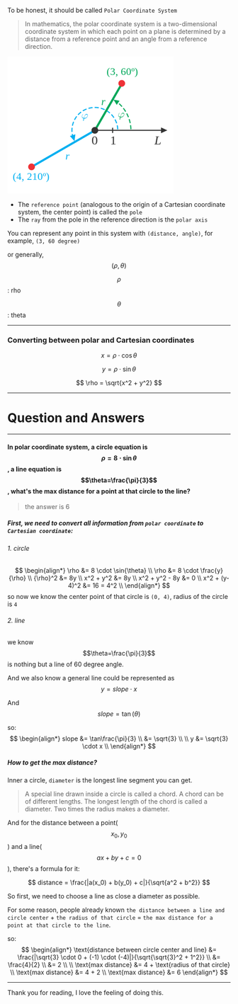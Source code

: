 To be honest, it should be called `Polar Coordinate System`

> In mathematics, the polar coordinate system is a two-dimensional coordinate system in which each point on a plane is determined by a distance from a reference point and an angle from a reference direction.

![](/assets/polar_coordinates.png)

* The `reference point` (analogous to the origin of a Cartesian coordinate system, the center point) is called the `pole`
* The `ray` from the pole in the reference direction is the `polar axis`

You can represent any point in this system with `(distance, angle)`, for example, `(3, 60 degree)`

or generally, $$(\rho, \theta)$$

$$\rho$$: rho

$$\theta$$: theta

___

### Converting between polar and Cartesian coordinates

$$
x = \rho \cdot \cos{\theta}
$$

$$
y = \rho \cdot \sin{\theta}
$$

$$
\rho = \sqrt{x^2 + y^2}
$$

___

# Question and Answers

___

#### In polar coordinate system, a circle equation is $$\rho = 8 \cdot \sin{\theta}$$, a line equation is $$\theta=\frac{\pi}{3}$$, what's the max distance for a point at that circle to the line?

> the answer is 6

##### First, we need to convert all information from `polar coordinate` to `Cartesian coordinate`:

###### 1. circle
$$
\begin{align*}
\rho &= 8 \cdot \sin{\theta}
\\
\rho &= 8 \cdot \frac{y}{\rho}
\\
{\rho}^2 &= 8y
\\
x^2 + y^2 &= 8y
\\
x^2 + y^2 - 8y &= 0
\\
x^2 + (y-4)^2 &= 16 = 4^2
\\ 
\end{align*}
$$
so now we know the center point of that circle is `(0, 4)`, radius of the circle is `4`

###### 2. line
we know $$\theta=\frac{\pi}{3}$$ is nothing but a line of 60 degree angle.

And we also know a general line could be represented as $$y = slope \cdot x$$

And $$slope = \tan(\theta)$$

so:
$$
\begin{align*}
slope &= \tan\frac{\pi}{3}
\\
&= \sqrt{3}
\\ \\
y &= \sqrt{3} \cdot x
\\ 
\end{align*}
$$

##### How to get the max distance?

Inner a circle, `diameter` is the longest line segment you can get.

> A special line drawn inside a circle is called a chord. A chord can be of different lengths. The longest length of the chord is called a diameter. Two times the radius makes a diameter.

And for the distance between a point($$x_0, y_0$$) and a line($$ax + by + c = 0$$), there's a formula for it:

$$
distance = \frac{|a(x_0) + b(y_0) + c|}{\sqrt{a^2 + b^2}}
$$ 

So first, we need to choose a line as close a diameter as possible.

For some reason, people already known `the distance between a line and circle center` + `the radius of that circle` = `the max distance for a point at that circle to the line`.

so:
$$
\begin{align*}
\text{distance between circle center and line} &= \frac{|\sqrt{3} \cdot 0 + (-1) \cdot (-4)|}{\sqrt{\sqrt{3}^2 + 1^2}}
\\
&= \frac{4}{2}
\\
&= 2
\\ \\
\text{max distance} &= 4 + \text{radius of that circle}
\\
\text{max distance} &= 4 + 2
\\
\text{max distance} &= 6
\end{align*}
$$

___

Thank you for reading, I love the feeling of doing this.